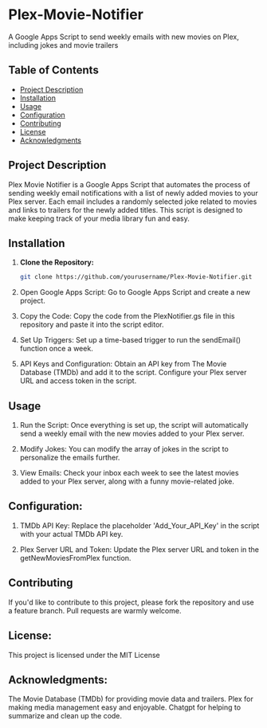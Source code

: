 # Plex-Movie-Notifier
A Google Apps Script to send weekly emails with new movies on Plex, including jokes and movie trailers

## Table of Contents
- [Project Description](#project-description)
- [Installation](#installation)
- [Usage](#usage)
- [Configuration](#configuration)
- [Contributing](#contributing)
- [License](#license)
- [Acknowledgments](#acknowledgments)

## Project Description

Plex Movie Notifier is a Google Apps Script that automates the process of sending weekly email notifications with a list of newly added movies to your Plex server. Each email includes a randomly selected joke related to movies and links to trailers for the newly added titles. This script is designed to make keeping track of your media library fun and easy.

## Installation

1. **Clone the Repository:**
   ```bash
   git clone https://github.com/yourusername/Plex-Movie-Notifier.git

2. Open Google Apps Script:
  Go to Google Apps Script and create a new project.

3. Copy the Code:
  Copy the code from the PlexNotifier.gs file in this repository and paste it into the script editor.

4. Set Up Triggers:
   Set up a time-based trigger to run the sendEmail() function once a week.

5. API Keys and Configuration:
  Obtain an API key from The Movie Database (TMDb) and add it to the script.
  Configure your Plex server URL and access token in the script.

## Usage

1. Run the Script:
  Once everything is set up, the script will automatically send a weekly email with the new movies added to your Plex server.

2. Modify Jokes:
   You can modify the array of jokes in the script to personalize the emails further.

3. View Emails:
   Check your inbox each week to see the latest movies added to your Plex server, along with a funny movie-related joke.

## Configuration:

  1. TMDb API Key: Replace the placeholder 'Add_Your_API_Key' in the script with your actual TMDb API key.
     
  2. Plex Server URL and Token: Update the Plex server URL and token in the getNewMoviesFromPlex function.

## Contributing

If you'd like to contribute to this project, please fork the repository and use a feature branch. Pull requests are warmly welcome.

## License:
This project is licensed under the MIT License

## Acknowledgments:
The Movie Database (TMDb) for providing movie data and trailers.
Plex for making media management easy and enjoyable.
Chatgpt for helping to summarize and clean up the code. 

